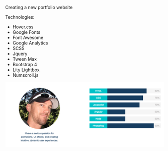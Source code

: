 Creating a new portfolio website


Technologies:
* Hover.css
* Google Fonts
* Font Awesome
* Google Analytics
* SCSS
* Jquery
* Tween Max
* Bootstrap 4
* Lity Lightbox
* Numscroll.js

![alt text](assets/site.png?raw=true "Title")

